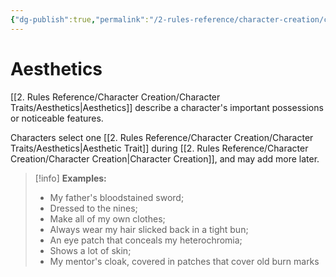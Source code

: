 ```yaml
---
{"dg-publish":true,"permalink":"/2-rules-reference/character-creation/character-traits/aesthetics/","noteIcon":""}
---
```


# Aesthetics

[[2. Rules Reference/Character Creation/Character Traits/Aesthetics\|Aesthetics]] describe a character's important possessions or noticeable features. 

Characters select one [[2. Rules Reference/Character Creation/Character Traits/Aesthetics\|Aesthetic Trait]] during [[2. Rules Reference/Character Creation/Character Creation\|Character Creation]], and may add more later.

>[!info]
>**Examples:** 
>
>- My father's bloodstained sword; 
>- Dressed to the nines; 
>- Make all of my own clothes; 
>- Always wear my hair slicked back in a tight bun; 
>- An eye patch that conceals my heterochromia;
>- Shows a lot of skin;
> - My mentor's cloak, covered in patches that cover old burn marks   

